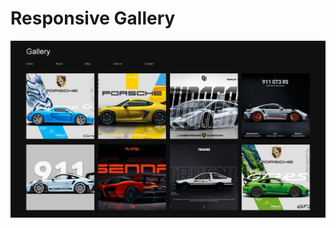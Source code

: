 <h1> Responsive Gallery </h1>

<a href="https://responsive-galleryy.netlify.app/"> <img src="https://github.com/Rohit-Pakhre09/Responsive-Column/blob/b38e05fafe6071f13cef6e2deeaa7bc05c2886eb/Responsive%20Gallery.png"> </a>

